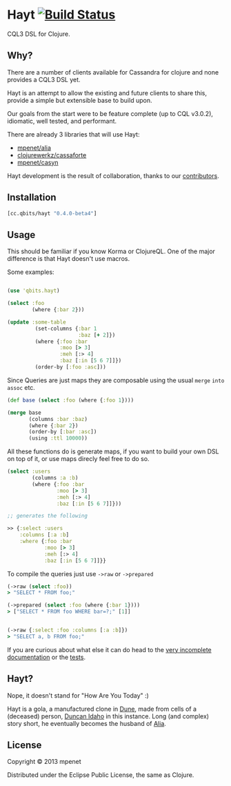 # Hayt [![Build Status](https://secure.travis-ci.org/mpenet/hayt.png?branch=master)](http://travis-ci.org/mpenet/hayt)

CQL3 DSL for Clojure.

## Why?

There are a number of clients available for Cassandra for clojure and
none provides a CQL3 DSL yet.

Hayt is an attempt to allow the existing and future clients to share
this, provide a simple but extensible base to build upon.

Our goals from the start were to be feature complete (up to CQL
v3.0.2), idiomatic, well tested, and performant.

There are already 3 libraries that will use Hayt:

* [mpenet/alia](https://github.com/mpenet/alia)
* [clojurewerkz/cassaforte](https://github.com/clojurewerkz/cassaforte)
* [mpenet/casyn](https://github.com/mpenet/casyn)

Hayt development is the result of collaboration, thanks to our [contributors](https://github.com/mpenet/hayt/contributors).

## Installation

```clojure
[cc.qbits/hayt "0.4.0-beta4"]
```

## Usage

This should be familiar if you know Korma or ClojureQL.
One of the major difference is that Hayt doesn't use macros.

Some examples:

```clojure

(use 'qbits.hayt)

(select :foo
        (where {:bar 2}))

(update :some-table
         (set-columns {:bar 1
                       :baz [+ 2]})
         (where {:foo :bar
                 :moo [> 3]
                 :meh [:> 4]
                 :baz [:in [5 6 7]]})
         (order-by [:foo :asc]))
```

Since Queries are just maps they are composable using the usual `merge`
`into` `assoc` etc.

```clojure
(def base (select :foo (where {:foo 1})))

(merge base
       (columns :bar :baz)
       (where {:bar 2})
       (order-by [:bar :asc])
       (using :ttl 10000))

```

All these functions do is generate maps, if you want to build your own
DSL on top of it, or use maps direcly feel free to do so.

```clojure
(select :users
        (columns :a :b)
        (where {:foo :bar
                :moo [> 3]
                :meh [:> 4]
                :baz [:in [5 6 7]]}))

;; generates the following

>> {:select :users
    :columns [:a :b]
    :where {:foo :bar
            :moo [> 3]
            :meh [:> 4]
            :baz [:in [5 6 7]]}}
```

To compile the queries just use `->raw` or `->prepared`

```clojure
(->raw (select :foo))
> "SELECT * FROM foo;"

(->prepared (select :foo (where {:bar 1})))
> ["SELECT * FROM foo WHERE bar=?;" [1]]


(->raw {:select :foo :columns [:a :b]})
> "SELECT a, b FROM foo;"

```

If you are curious about what else it can do head to the [very
incomplete documentation](http://mpenet.github.com/hayt/codox/qbits.hayt.html) or the [tests](https://github.com/mpenet/hayt/blob/master/test/qbits/hayt/core_test.clj).

## Hayt?

Nope, it doesn't stand for "How Are You Today" :)

Hayt is a gola, a manufactured clone in
[Dune](http://en.wikipedia.org/wiki/Dune_universe), made from cells of
a (deceased) person,
[Duncan Idaho](http://en.wikipedia.org/wiki/Duncan_Idaho) in this
instance.
Long (and complex) story short, he eventually becomes the husband of
[Alia](http://en.wikipedia.org/wiki/Alia_Atreides).

## License

Copyright © 2013 mpenet

Distributed under the Eclipse Public License, the same as Clojure.
